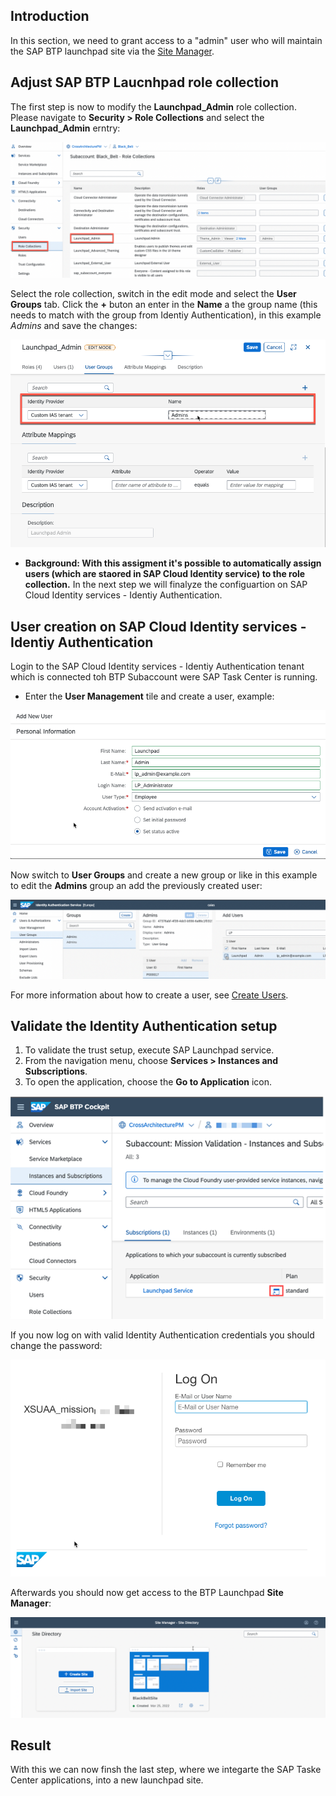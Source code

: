## Introduction

In this section, we need to grant access to a "admin" user who will maintain the SAP BTP launchpad site via the [Site Manager](https://help.sap.com/viewer/8c8e1958338140699bd4811b37b82ece/Cloud/en-US/3f619a13ca2a4a59a14bec8507c3fb69.html).


## Adjust SAP BTP Laucnhpad role collection

The first step is now to modify the **Launchpad_Admin** role collection.
Please navigate to **Security > Role Collections** and select the **Launchpad_Admin** erntry:

![btp role](images/access_rc_lp_admin.png)

Select the role collection, switch in the edit mode and select the **User Groups** tab.
Click the **+** buton an enter in the **Name** a the group name (this needs to match with the group from Identiy Authentication), in this example *Admins* and save the changes:

![define rc group](images/lp_admin_role_collection_group.png)

* **Background: With this assigment it's possible to automatically assign users (which are staored in SAP Cloud Identity service) to the role collection.**
In the next step we will finalyze the configuartion on  SAP Cloud Identity services - Identiy Authentication.

## User creation on SAP Cloud Identity services - Identiy Authentication

Login to the SAP Cloud Identity services - Identiy Authentication tenant which is connected toh BTP Subaccount were SAP Task Center is running.
- Enter the **User Management** tile and create a user, example:

![user creation](images/lp_admin_user.png)

Now switch to **User Groups** and create a new group or like in this example to edit the **Admins** group an add the previously created user:

![modify group](images/assign_ias_lp_admin_2_group.png)

For more information about how to create a user, see [Create Users](https://help.sap.com/products/BTP/65de2977205c403bbc107264b8eccf4b/a3bc7e863ac54c23ab856863b681c9f8.html).

## Validate the Identity Authentication setup

1. To validate the trust setup, execute SAP Launchpad service.
2. From the navigation menu, choose **Services > Instances and Subscriptions**.
3. To open the application, choose the **Go to Application** icon.

![open site manager](images/btp_open_lp_site_manager.png)

If you now log on with valid Identity Authentication credentials you should change the password: 

![open site manager](images/login_and_change_pw.png)

Afterwards you should now get access to the BTP Launchpad **Site Manager**:

![open site manager](images/btp_lp_site_manager.png)

## Result

With this we can now finsh the last step, where we integarte the SAP Taske Center applications, into a new launchpad site.